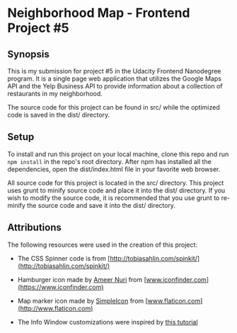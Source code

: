 Neighborhood Map - Frontend Project #5
==========================================================

## Synopsis

This is my submission for project #5 in the Udacity Frontend Nanodegree
program.  It is a single page web application that utilizes the Google Maps API
and the Yelp Business API to provide information about a collection of
restaurants in my neighborhood.

The source code for this project can be found in src/ while the optimized code
is saved in the dist/ directory.

## Setup

To install and run this project on your local machine, clone this repo and
run `npm install` in the repo's root directory. After npm has installed all the
dependencies, open the dist/index.html file in your favorite web browser.

All source code for this project is located in the src/ directory.  This
project uses grunt to minify source code and place it into the dist/ directory.
If you wish to modify the source code, it is recommended that you use grunt to
re-minify the source code and save it into the dist/ directory.

## Attributions

The following resources were used in the creation of this project:

  * The CSS Spinner code is from [http://tobiasahlin.com/spinkit/](http://tobiasahlin.com/spinkit/)

  * Hamburger icon made by [Ameer Nuri](https://www.iconfinder.com/jpenser)
    from [www.iconfinder.com](https://www.iconfinder.com)

  * Map marker icon made by
    [SimpleIcon](http://www.flaticon.com/authors/simpleicon) from
    [www.flaticon.com](http://www.flaticon.com)

  * The Info Window customizations were inspired by [this
    tutorial](http://en.marnoto.com/2014/09/5-formas-de-personalizar-infowindow.html)
